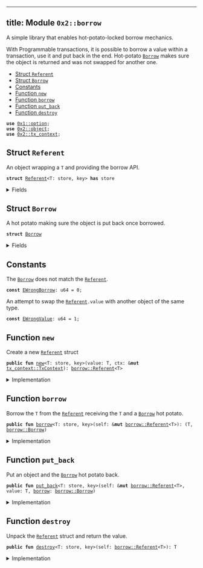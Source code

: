 
---
title: Module `0x2::borrow`
---

A simple library that enables hot-potato-locked borrow mechanics.

With Programmable transactions, it is possible to borrow a value within
a transaction, use it and put back in the end. Hot-potato <code><a href="borrow.md#0x2_borrow_Borrow">Borrow</a></code> makes
sure the object is returned and was not swapped for another one.


-  [Struct `Referent`](#0x2_borrow_Referent)
-  [Struct `Borrow`](#0x2_borrow_Borrow)
-  [Constants](#@Constants_0)
-  [Function `new`](#0x2_borrow_new)
-  [Function `borrow`](#0x2_borrow_borrow)
-  [Function `put_back`](#0x2_borrow_put_back)
-  [Function `destroy`](#0x2_borrow_destroy)


<pre><code><b>use</b> <a href="../move-stdlib/option.md#0x1_option">0x1::option</a>;
<b>use</b> <a href="object.md#0x2_object">0x2::object</a>;
<b>use</b> <a href="tx_context.md#0x2_tx_context">0x2::tx_context</a>;
</code></pre>



<a name="0x2_borrow_Referent"></a>

## Struct `Referent`

An object wrapping a <code>T</code> and providing the borrow API.


<pre><code><b>struct</b> <a href="borrow.md#0x2_borrow_Referent">Referent</a>&lt;T: store, key&gt; <b>has</b> store
</code></pre>



<details>
<summary>Fields</summary>


<dl>
<dt>
<code>id: <b>address</b></code>
</dt>
<dd>

</dd>
<dt>
<code>value: <a href="../move-stdlib/option.md#0x1_option_Option">option::Option</a>&lt;T&gt;</code>
</dt>
<dd>

</dd>
</dl>


</details>

<a name="0x2_borrow_Borrow"></a>

## Struct `Borrow`

A hot potato making sure the object is put back once borrowed.


<pre><code><b>struct</b> <a href="borrow.md#0x2_borrow_Borrow">Borrow</a>
</code></pre>



<details>
<summary>Fields</summary>


<dl>
<dt>
<code>ref: <b>address</b></code>
</dt>
<dd>

</dd>
<dt>
<code>obj: <a href="object.md#0x2_object_ID">object::ID</a></code>
</dt>
<dd>

</dd>
</dl>


</details>

<a name="@Constants_0"></a>

## Constants


<a name="0x2_borrow_EWrongBorrow"></a>

The <code><a href="borrow.md#0x2_borrow_Borrow">Borrow</a></code> does not match the <code><a href="borrow.md#0x2_borrow_Referent">Referent</a></code>.


<pre><code><b>const</b> <a href="borrow.md#0x2_borrow_EWrongBorrow">EWrongBorrow</a>: u64 = 0;
</code></pre>



<a name="0x2_borrow_EWrongValue"></a>

An attempt to swap the <code><a href="borrow.md#0x2_borrow_Referent">Referent</a>.value</code> with another object of the same type.


<pre><code><b>const</b> <a href="borrow.md#0x2_borrow_EWrongValue">EWrongValue</a>: u64 = 1;
</code></pre>



<a name="0x2_borrow_new"></a>

## Function `new`

Create a new <code><a href="borrow.md#0x2_borrow_Referent">Referent</a></code> struct


<pre><code><b>public</b> <b>fun</b> <a href="borrow.md#0x2_borrow_new">new</a>&lt;T: store, key&gt;(value: T, ctx: &<b>mut</b> <a href="tx_context.md#0x2_tx_context_TxContext">tx_context::TxContext</a>): <a href="borrow.md#0x2_borrow_Referent">borrow::Referent</a>&lt;T&gt;
</code></pre>



<details>
<summary>Implementation</summary>


<pre><code><b>public</b> <b>fun</b> <a href="borrow.md#0x2_borrow_new">new</a>&lt;T: key + store&gt;(value: T, ctx: &<b>mut</b> TxContext): <a href="borrow.md#0x2_borrow_Referent">Referent</a>&lt;T&gt; {
    <a href="borrow.md#0x2_borrow_Referent">Referent</a> {
        id: <a href="tx_context.md#0x2_tx_context_fresh_object_address">tx_context::fresh_object_address</a>(ctx),
        value: <a href="../move-stdlib/option.md#0x1_option_some">option::some</a>(value)
    }
}
</code></pre>



</details>

<a name="0x2_borrow_borrow"></a>

## Function `borrow`

Borrow the <code>T</code> from the <code><a href="borrow.md#0x2_borrow_Referent">Referent</a></code> receiving the <code>T</code> and a <code><a href="borrow.md#0x2_borrow_Borrow">Borrow</a></code>
hot potato.


<pre><code><b>public</b> <b>fun</b> <a href="borrow.md#0x2_borrow">borrow</a>&lt;T: store, key&gt;(self: &<b>mut</b> <a href="borrow.md#0x2_borrow_Referent">borrow::Referent</a>&lt;T&gt;): (T, <a href="borrow.md#0x2_borrow_Borrow">borrow::Borrow</a>)
</code></pre>



<details>
<summary>Implementation</summary>


<pre><code><b>public</b> <b>fun</b> <a href="borrow.md#0x2_borrow">borrow</a>&lt;T: key + store&gt;(self: &<b>mut</b> <a href="borrow.md#0x2_borrow_Referent">Referent</a>&lt;T&gt;): (T, <a href="borrow.md#0x2_borrow_Borrow">Borrow</a>) {
    <b>let</b> value = <a href="../move-stdlib/option.md#0x1_option_extract">option::extract</a>(&<b>mut</b> self.value);
    <b>let</b> id = <a href="object.md#0x2_object_id">object::id</a>(&value);

    (value, <a href="borrow.md#0x2_borrow_Borrow">Borrow</a> {
        ref: self.id,
        obj: id
    })
}
</code></pre>



</details>

<a name="0x2_borrow_put_back"></a>

## Function `put_back`

Put an object and the <code><a href="borrow.md#0x2_borrow_Borrow">Borrow</a></code> hot potato back.


<pre><code><b>public</b> <b>fun</b> <a href="borrow.md#0x2_borrow_put_back">put_back</a>&lt;T: store, key&gt;(self: &<b>mut</b> <a href="borrow.md#0x2_borrow_Referent">borrow::Referent</a>&lt;T&gt;, value: T, <a href="borrow.md#0x2_borrow">borrow</a>: <a href="borrow.md#0x2_borrow_Borrow">borrow::Borrow</a>)
</code></pre>



<details>
<summary>Implementation</summary>


<pre><code><b>public</b> <b>fun</b> <a href="borrow.md#0x2_borrow_put_back">put_back</a>&lt;T: key + store&gt;(self: &<b>mut</b> <a href="borrow.md#0x2_borrow_Referent">Referent</a>&lt;T&gt;, value: T, <a href="borrow.md#0x2_borrow">borrow</a>: <a href="borrow.md#0x2_borrow_Borrow">Borrow</a>) {
    <b>let</b> <a href="borrow.md#0x2_borrow_Borrow">Borrow</a> { ref, obj } = <a href="borrow.md#0x2_borrow">borrow</a>;

    <b>assert</b>!(<a href="object.md#0x2_object_id">object::id</a>(&value) == obj, <a href="borrow.md#0x2_borrow_EWrongValue">EWrongValue</a>);
    <b>assert</b>!(self.id == ref, <a href="borrow.md#0x2_borrow_EWrongBorrow">EWrongBorrow</a>);
    <a href="../move-stdlib/option.md#0x1_option_fill">option::fill</a>(&<b>mut</b> self.value, value);
}
</code></pre>



</details>

<a name="0x2_borrow_destroy"></a>

## Function `destroy`

Unpack the <code><a href="borrow.md#0x2_borrow_Referent">Referent</a></code> struct and return the value.


<pre><code><b>public</b> <b>fun</b> <a href="borrow.md#0x2_borrow_destroy">destroy</a>&lt;T: store, key&gt;(self: <a href="borrow.md#0x2_borrow_Referent">borrow::Referent</a>&lt;T&gt;): T
</code></pre>



<details>
<summary>Implementation</summary>


<pre><code><b>public</b> <b>fun</b> <a href="borrow.md#0x2_borrow_destroy">destroy</a>&lt;T: key + store&gt;(self: <a href="borrow.md#0x2_borrow_Referent">Referent</a>&lt;T&gt;): T {
    <b>let</b> <a href="borrow.md#0x2_borrow_Referent">Referent</a> { id: _, value } = self;
    <a href="../move-stdlib/option.md#0x1_option_destroy_some">option::destroy_some</a>(value)
}
</code></pre>



</details>
